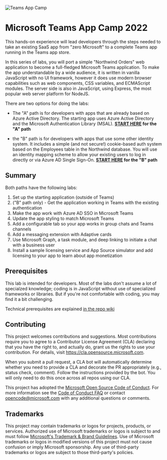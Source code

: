 ![Teams App Camp](./Labs/Assets/code-lab-banner.png)
# Microsoft Teams App Camp 2022

This hands-on experience will lead developers through the steps needed to take an existing SaaS app from "zero Microsoft" to a complete Teams app running in the Teams app store. 

In this series of labs, you will port a simple "Northwind Orders" web application to become a full-fledged Microsoft Teams application. To make the app understandable by a wide audience, it is written in vanilla JavaScript with no UI framework, however it does use modern browser capabilities such as web components, CSS variables, and ECMAScript modules. The server side is also in JavaScript, using Express, the most popular web server platform for NodeJS.

There are two options for doing the labs:

* The "A" path is for developers with apps that are already based on Azure Active Directory. The starting app uses Azure Active Directory and the Microsoft Authentication Library (MSAL).
**[START HERE](./Labs/Labs-A/Lab-A01.md) for the "A" path**

* the "B" path is for developers with apps that use some other identity system. It includes a simple (and not secure!) cookie-based auth system based on the Employees table in the Northwind database. You will use an identity mapping scheme to allow your existing users to log in directly or via Azure AD Single Sign-On.
**[START HERE](./Labs/Labs-B/Lab-B01.md) for the "B" path**

## Summary

Both paths have the following labs:

1. Set up the starting application (outside of Teams)
2. ("B" path only) - Get the application working in Teams with the existing authentication
3. Make the app work with Azure AD SSO in Microsoft Teams
4. Update the app styling to match Microsoft Teams
5. Add a configurable tab so your app works in group chats and Teams channels
6. Add a messaging extension with Adaptive cards
7. Use Microsoft Graph, a task module, and deep linking to initiate a chat with a business user
8. Install a sample licensing service and App Source simulator and add licensing to your app to learn about app monetization

## Prerequisites

This lab is intended for developers. Most of the labs don't assume a lot of specialzed knowledge; coding is  in JavaScript without use of specialized frameworks or libraries. But if you're not comfortable with coding, you may find it a bit challenging.

Technical prerequisites are explained [in the repo wiki](https://github.com/OfficeDev/TeamsAppCamp1/wiki/Lab-Prerequisites)

## Contributing

This project welcomes contributions and suggestions.  Most contributions require you to agree to a
Contributor License Agreement (CLA) declaring that you have the right to, and actually do, grant us
the rights to use your contribution. For details, visit https://cla.opensource.microsoft.com.

When you submit a pull request, a CLA bot will automatically determine whether you need to provide
a CLA and decorate the PR appropriately (e.g., status check, comment). Follow the instructions
provided by the bot. You will only need to do this once across all repos using our CLA.

This project has adopted the [Microsoft Open Source Code of Conduct](https://opensource.microsoft.com/codeofconduct/).
For more information see the [Code of Conduct FAQ](https://opensource.microsoft.com/codeofconduct/faq/) or
contact [opencode@microsoft.com](mailto:opencode@microsoft.com) with any additional questions or comments.

## Trademarks

This project may contain trademarks or logos for projects, products, or services. Authorized use of Microsoft 
trademarks or logos is subject to and must follow 
[Microsoft's Trademark & Brand Guidelines](https://www.microsoft.com/en-us/legal/intellectualproperty/trademarks/usage/general).
Use of Microsoft trademarks or logos in modified versions of this project must not cause confusion or imply Microsoft sponsorship.
Any use of third-party trademarks or logos are subject to those third-party's policies.

